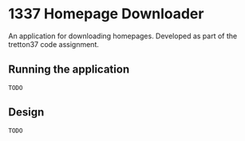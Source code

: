 # 1337 Homepage Downloader
An application for downloading homepages. Developed as part of the tretton37 code assignment.

## Running the application
`TODO`

## Design
`TODO`